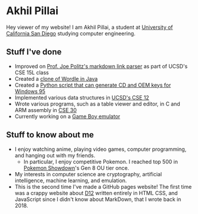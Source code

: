 # Akhil Pillai
Hey viewer of my website! I am Akhil Pillai, a student at [University of California San Diego](https://ucsd.edu) studying computer engineering.
## Stuff I've done
* Improved on [Prof. Joe Politz's markdown link parser](https://github.com/Akhil841/markdown-parse) as part of UCSD's CSE 15L class
* Created a [clone of Wordle in Java](https://akhil841.github.io/wordle-clone/)
* Created a [Python script that can generate CD and OEM keys for Windows 95](https://github.com/Akhil841/win95prodkeygen)
* Implemented various data structures in [UCSD's CSE 12](https://github.com/Akhil841/CSE-12)
* Wrote various programs, such as a table viewer and editor, in C and ARM assembly in [CSE 30](https://github.com/Akhil841/CSE-30)
* Currently working on a [Game Boy emulator](https://github.com/Akhil841/jasmine)

## Stuff to know about me
* I enjoy watching anime, playing video games, computer programming, and hanging out with my friends.
   * In particular, I enjoy competitive Pokemon. I reached top 500 in [Pokemon Showdown](play.pokemonshowdown.com)'s Gen 8 OU tier once.
* My interests in computer science are cryptography, artificial intelligence, machine learning, and emulation.
* This is the second time I've made a GitHub pages website! The first time was a crappy website about [D12](https://en.wikipedia.org/wiki/D12) written entirely in HTML
CSS, and JavaScript since I didn't know about MarkDown, that I wrote back in 2018. 
